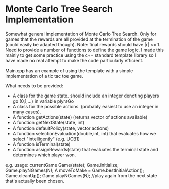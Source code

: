# Monte Carlo Tree Search Implementation
Somewhat general implementation of Monte Carlo Tree Search. Only for games that the rewards are all provided at the termination of the game (could easily be adapted though).
Note: final rewards should have |r| <= 1. Need to provide a number of functions to define the game logic.
I made this mainly to get some practice using the c++ standard template library so I have made no real attempt to make the code particularly efficient.

Main.cpp has an example of using the template with a simple implementation of a tic tac toe game.

What needs to be provided:
  - A class for the game state. should include an integer denoting players go (0,1,...) in variable plyrsGo
  - A class for the possible actions. (probably easiest to use an integer in many cases).
  - A function getActions(state) (returns vector of actions available)
  - A function getNextState(state, int)
  - A function defaultPolicy(state, vector<int> actions)
  - A function selectionEvaluation(double,int, int) that evaluates how we select "intelligently" (e.g. UCB1)
  - A function isTerminal(state)
  - A function assignRewards(state) that evaluates the terminal state and determines which player won.

e.g. usage:
		currentGame Game(state);
		Game.initialize;
		Game.playNGames(N);
		A moveToMake = Game.bestInitialAction();
		Game.cleanUp();
		Game.playNGames(N); //play again from the next state that's actually been chosen.
